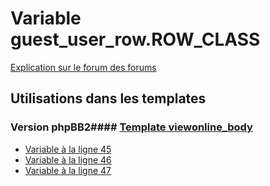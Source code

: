 # Variable guest_user_row.ROW_CLASS
[Explication sur le forum des forums](http://forum.forumactif.com/t294113-listing-des-variables#guest_user_row.ROW_CLASS)
## Utilisations dans les templates
### Version phpBB2#### [Template viewonline_body](subsilver/viewonline_body.md)
* [Variable à la ligne 45](../subsilver/viewonline_body.tpl#L45)
* [Variable à la ligne 46](../subsilver/viewonline_body.tpl#L46)
* [Variable à la ligne 47](../subsilver/viewonline_body.tpl#L47)